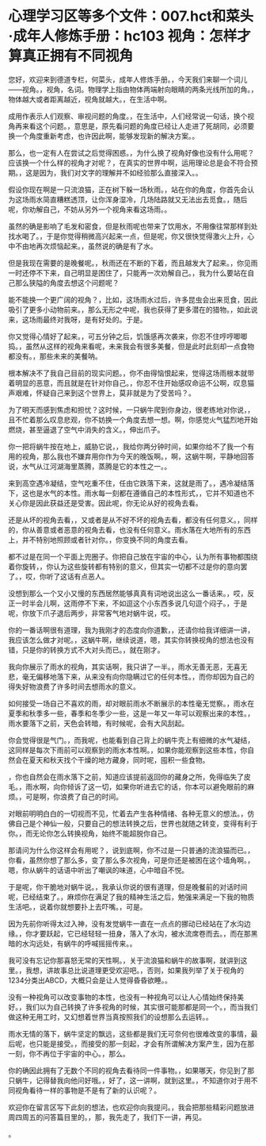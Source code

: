 # 心理学习区等多个文件：007.hct和菜头·成年人修炼手册：hc103 视角：怎样才算真正拥有不同视角

您好，欢迎来到德道专栏，何菜头，成年人修炼手册。，今天我们来聊一个词儿——视角。，视角，名词。物理学上指由物体两端射向眼睛的两条光线所加的角。，物体越大或者距离越近，视角就越大。，在生活中啊。

成用作表示人们观察、审视问题的角度。，在生活中，人们经常说一句话，换个视角再来看这个问题。，意思是，原先看问题的角度已经让人走进了死胡同，必须要换一个角度重新考虑，也许因此啊，能够发现新的解决方案。。

那么，也一定有人在尝试之后觉得困惑。，为什么换了视角好像也没有什么用呢？应该换一个什么样的视角才对呢？，在真实的世界中啊，运用理论总是会不符合预期。，这是因为，我们对文字的理解并不如经验那么直接深入。。

假设你现在啊是一只流浪猫，正在树下躲一场秋雨。，站在你的角度，你首先会认为这场雨水简直糟糕透顶，让你浑身湿冷，几场陆路就又无法出去觅食。，随后呢，你劝解自己，不妨从另外一个视角来看这场雨。。

虽然的确是影响了毛发和密食，但是秋雨呢也带来了饮用水，不用像往常那样到处找水喝了。，于是你觉得稍微高兴起来一点，但是呢，你又很快觉得激火上升，心中不由地再次烦恼起来。，虽然说的确是有了水。

但是我现在需要的是晚餐呢。，秋雨还在不断的下着，而且越发大了起来。，你见雨一时还停不下来，自己明显是困住了，只能再一次劝解自己。，我为什么要站在自己那么狭隘的角度去想这个问题呢？

能不能换一个更广阔的视角？，比如，这场雨水过后，许多昆虫会出来觅食，因此吸引了更多小动物前来。，那么无形之中呢，我也获得了更多潜在的猎物。，如此说来，这场雨最终对我呀，是有好处的。于是。

你又觉得心情好了起来。，可五分钟之后，饥饿感再次袭来，你忍不住哼哼唧唧捣。，虽然从这样的视角来看呢，未来我会有很多美餐，但是此时此刻却一点食物都没有。，那些未来的美餐呐。

根本解决不了我自己目前的现实问题。，你不由得恼恨起来，觉得这场雨根本就带着明显的恶意，而且就是在针对你自己。，你忍不住开始感叹命运不公啊，叹息猫声艰难，怀疑自己来到这个世界上，莫非就是为了受苦吗？。

为了明天而感到焦虑和担忧？这时候，一只蜗牛爬到你身边，很老练地对你说，，且不忙着那么叹息悲观，你不妨换一个角度去想一想。啊，你感觉火气猛烈地开始燃烧，甚至逼退了空气中消失的含义。，伸出爪子。

你一把将蜗牛按在地上，威胁它说，，我给你两分钟时间，如果你给不了我一个有用的视角，那么我也不嫌弃用你作为今天的晚饭啊。，啊，这蜗牛啊，平静地回答说，水气从江河湖海里蒸腾，蒸腾是它的本性之一。。

来到高空遇冷凝结，空气吃重不住，任由它跌落下来，这就是雨了。，遇冷凝结落下，这也是水气的本性。雨水每一刻都在遵循自己的本性形式，，它并不知道也不关心你是因此获益还是受害。因此呢，你无论从好的视角去看。

还是从坏的视角去看，，又或者是从不好不坏的视角去看，都没有任何意义。，同样的，你从善意或者恶意的视角去看，也没有任何意义。雨水落在大地所有的东西上，并不特别地照顾或者针对你。，你变换不同的角度去看。

都不过是在同一个平面上兜圈子。你把自己放在宇宙的中心，认为所有事物都围绕着你旋转，，你认为这些旋转都有特别的意义，但其实一切都不过是你的意向罢了。，哎，你听了这话有点恶人。

没想到那么一个又小又慢的东西居然能够真真有词地说出这么一番话来。，哎，反正一时半会儿啊，这雨停不下来，不如逗这个小东西多说几句逗个闷子。，于是呢，你放下爪子退后两步，非常客气地对蜗牛说，哎。

你的一番话啊很有道理，我为我刚才的态度向你道歉，，还请你给我详细讲一讲，我应该怎么做才对呢。，这蜗牛啊，继续说道，嗯，其实你转换视角的想法也没有错，只是你的转换方式不大对头而已。，就在刚才。

我向你展示了雨水的视角，其实话啊，我只讲了一半。，雨水无善无恶，无喜无悲，毫无偏移地落下来，从来没有向你隐瞒过它的任何本性。，而你却因为自己的得失好物浪费了许多时间去想雨水的意义。

如何接受一场自己不喜欢的雨，却对眼前雨水不断展示的本性毫无觉察。，雨水在夏季和秋季多一些，春季和冬季少一些，这是一年又一年可以观察出来的本性。，雨水要落下之前，天色会转暗，有时候呢，会有大风刮起。

你会觉得很是气门。，而我呢，也能看到自己背上的蜗牛壳上有细微的水气凝结，这同样是每次下雨前可以观察到的雨水本性啊。，如果你能观察到这些本性，你自然会在夏天和秋天找个干燥的地方藏身，同时呢，囤积一些食物。

，你也自然会在雨水落下之前，知道应该提前返回你的藏身之所，免得临失了皮毛。，雨水啊，向你倾诉了这一切，如果你听进去它的话，你本可以避免眼前的麻烦。，可是啊，你浪费了自己的时间。

对眼前明明白白的一切视而不见，忙着去产生各种情绪、各种无意义的想法。，仿佛自己是个神仙一般，只要自己的想法转换之后，世界也就随之转变，变得有利于你。，而无论你怎么转换视角，始终不能超脱你自己。

那请问为什么你这样会有用呢？，说到底啊，你不过是一只普通的流浪猫而已。，你看，虽然你想了那么多，变了那么多次视角，可是你还是被困在这个墙角啊。，嗯，你从蜗牛的话语中听出了嘲讽的味道，心中暗自不悦。

于是呢，你干脆地对蜗牛说。，我承认你说的很有道理，但是晚餐前的对话时间呢，已经结束了。，麻烦你在满足了我的精神生活之后，勉强来满足一下我的物质生活吧。，说着你就想要扑上去吓嘴。，可是。

因为先前你听得太过入神，没有发觉蜗牛一直在一点点的挪动已经站在了水沟边缘。，你才要跃起，它已经轻轻一扭身，落入了水沟，被水流席卷而去。，而在那黑暗的水沟远处，有蜗牛的呼喊摇摇传来。。

我可没有忘记你那喜怒无常的天性啊。，关于流浪猫和蜗牛的故事啊，就讲到这里。，我想，讲故事总比说道理更受欢迎吧。，否则，如果我列举了关于视角的1234分类出ABCD，大概只会是让人觉得昏昏欲睡。。

没有一种视角可以改变事物的本性，也没有一种视角可以让人心情始终保持美好。，我们以为自己转换了许多视角的时候，其实很可能那都是同一个。，而当我们做这种无用工时，又幻想着世界当真按照我们的设想那么去运转。。

雨水无情的落下，蜗牛坚定的飘远，这些都是我们无可奈何也很难改变的事情，最后呢，也只能是接受。，而接受的那一刻起，才会有所谓解决方案产生，因为在那一刻，你不再位于宇宙的中心。，那么。

你的确因此拥有了无数个不同的视角去看待同一件事物。，如果哪天，你见到了那只蜗牛，记得替我向他问好哦。，好了，这一讲啊，就到这里。，不知道你对于用不同视角看待一样的事物是不是有了新的认识呢？。

欢迎你在留言区写下此刻的想法，也欢迎你向我提问。，我会把那些精彩问题放进周四周五的问答篇目里的。，那，我先走了，我们下一讲，再见。

。